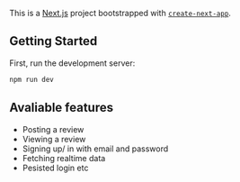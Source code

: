 This is a [Next.js](https://nextjs.org/) project bootstrapped with [`create-next-app`](https://github.com/vercel/next.js/tree/canary/packages/create-next-app).

## Getting Started

First, run the development server:

```bash
npm run dev
```

## Avaliable features

- Posting a review
- Viewing a review
- Signing up/ in with email and password
- Fetching realtime data
- Pesisted login etc
